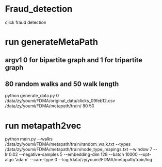 # Fraud_detection
click fraud detection


# run generateMetaPath
## argv1 0 for bipartite graph and 1 for tripartite graph
## 80 random walks and 50 walk length
python generate_data.py 0 /data/zy/youmi/FDMA/original_data/clicks_09feb12.csv /data/zy/youmi/FDMA/metapath/train/ 80 50



# run metapath2vec
python main.py --walks /data/zy/youmi/FDMA/metapath/train/random_walk.txt --types /data/zy/youmi/FDMA/metapath/train/node_type_mapings.txt --window 7 --lr 0.02 --negative-samples 5 --embedding-dim 128 --batch 10000 --opt-algo 'adam' --care-type 0 --log /data/zy/youmi/FDMA/metapath/train/log
